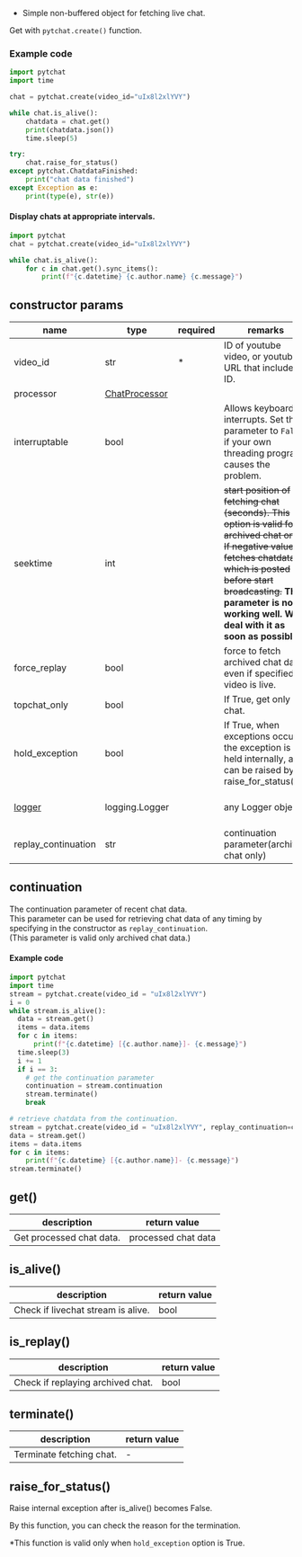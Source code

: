 + Simple non-buffered object for fetching live chat.

Get with `pytchat.create()` function.

### Example code
```python
import pytchat
import time

chat = pytchat.create(video_id="uIx8l2xlYVY")

while chat.is_alive():
    chatdata = chat.get()
    print(chatdata.json())
    time.sleep(5)

try:
    chat.raise_for_status()
except pytchat.ChatdataFinished:
    print("chat data finished")
except Exception as e:
    print(type(e), str(e))
```


#### Display chats at appropriate intervals. 
```python
import pytchat
chat = pytchat.create(video_id="uIx8l2xlYVY")

while chat.is_alive():
    for c in chat.get().sync_items():
        print(f"{c.datetime} {c.author.name} {c.message}")

```
## constructor params

name|type|required|remarks|default value
---|---|---|---|---
video_id|str|*|ID of youtube video, or youtube URL that includes ID.|-
processor|[ChatProcessor](https://github.com/taizan-hokuto/pytchat/wiki/ChatProcessor)|||[DefaultProcessor](https://github.com/taizan-hokuto/pytchat/wiki/DefaultProcessor)
interruptable|bool||Allows keyboard interrupts. Set this parameter to `False` if your own threading program causes the problem.|True
seektime|int| |~~start position of fetching chat (seconds). This option is valid for archived chat only. If negative value, fetches chatdata which is posted before start broadcasting.~~ **This parameter is not working well. We'll deal with it as soon as possible.**|0
force_replay|bool| |force to fetch archived chat data, even if specified video is live.|False
topchat_only|bool| |If True, get only top chat.|False
hold_exception|bool| |If True, when exceptions occur, the exception is held internally, and can be raised by raise_for_status().|True
[logger](https://github.com/taizan-hokuto/pytchat/wiki/Logging-pytchat)|logging.Logger| |any Logger object|internal logger(set NullHandler)
replay_continuation|str| |continuation parameter(archived chat only)|None

## continuation
The continuation parameter of recent chat data.<br>
This parameter can be used for retrieving chat data of any timing by specifying in the constructor as `replay_continuation`.<br>
(This parameter is valid only archived chat data.)
#### Example code
```python
import pytchat
import time
stream = pytchat.create(video_id = "uIx8l2xlYVY")
i = 0
while stream.is_alive():
  data = stream.get()
  items = data.items
  for c in items:
      print(f"{c.datetime} [{c.author.name}]- {c.message}")
  time.sleep(3)
  i += 1
  if i == 3:
    # get the continuation parameter
    continuation = stream.continuation
    stream.terminate()
    break

# retrieve chatdata from the continuation.
stream = pytchat.create(video_id = "uIx8l2xlYVY", replay_continuation=continuation)
data = stream.get()
items = data.items
for c in items:
    print(f"{c.datetime} [{c.author.name}]- {c.message}")
stream.terminate()
```

## get()
description|return value
---|---
Get processed chat data.|processed chat data

## is_alive()
description|return value
---|---
Check if livechat stream is alive.|bool

## is_replay()
description|return value
---|---
Check if replaying archived chat.|bool

## terminate()
description|return value
---|---
Terminate fetching chat.|-

## raise_for_status()
Raise internal exception after is_alive() becomes False.

By this function, you can check the reason for the termination.

*This function is valid only when `hold_exception` option is True.

